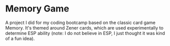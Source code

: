 # Memory Game
A project I did for my coding bootcamp based on the classic card game Memory. It's themed around Zener cards, which are used experimentally to determine ESP ability (note: I do not believe in ESP, I just thought it was kind of a fun idea).
